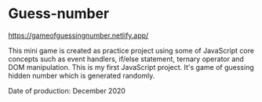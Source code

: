 # Guess-number
https://gameofguessingnumber.netlify.app/

This mini game is created as practice project using some of JavaScript core concepts such as event handlers, if/else statement, ternary operator and DOM manipulation. This is my first JavaScript project. It's game of guessing hidden number which is generated randomly.

Date of production: December 2020
